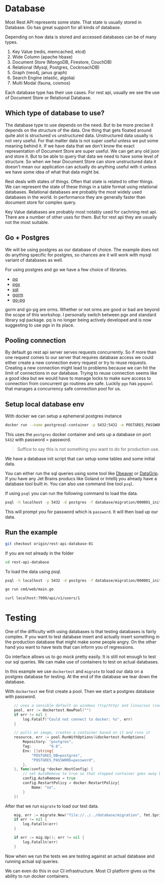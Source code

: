 # Database

Most Rest API represents some state. That state is usually stored in Database. Go has great support for all kinds of database. 

Depending on how data is stored and accessed databases can be of many types.

1. Key Value (redis, memcached, etcd)
2. Wide Column (apache hbase)
3. Document Store (MongoDB, Firestore, CouchDB)
4. Relational (Mysql, Postgres, CockroachDB)
5. Graph (neo4j, janus graph)
6. Search Engine (elastic, algolia)
7. Multi Modal (fauna, cosmos)

Each database type has their use cases. For rest api, usually we see the use of Document Store or Relational Database. 

## Which type of database to use?

The database type to use depends on the need. But to be more precise it depends on the structure of the data. One thing that gets floated around quite alot is structured vs unstructured data. Unstructured data usually is not very useful. For that matter data is not super useful unless we put some meaning behind it. If we have data that we don't know the exact representation of Document Store are super useful. We can get any old json and store it. But to be able to query that data we need to have some level of structure. So when we hear Document Store can store unstructured data it doesn't mean our application can actually do anything useful with it unless we have some idea of what that data might be. 

Rest deals with states of things. Often that state is related to other things. We can represent the state of these things in a table format using relational databases. Relational databases are probably the most widely used databases in the world. In performance they are generally faster than document store for complex query. 

Key Value databases are probably most notably used for cachning rest api. There are a number of other uses for them. But for rest api they are usually not the most suitable.

## Go + Postgres

We will be using postgres as our database of choice. The example does not do anything specific for postgres, so chances are it will work with mysql variant of databases as well. 

For using postgres and go we have a few choice of libraries. 

* [pq](https://github.com/lib/pq)
* [pgx](github.com/jackc/pgx)
* [sql](https://golang.org/pkg/database/sql/)
* [gorm](https://github.com/go-gorm/gorm)
* [go-pg](https://github.com/go-pg/pg)

gorm and go-pg are orms. Whether or not orms are good or bad are beyond the scope of this workshop. I personally switch between pgx and standard library sql package. pq is no longer being actively developed and is now suggesting to use pgx in its place. 

## Pooling connection

By default go rest api server serves requests concurrently. So if more than one request comes to our server that requires database access we could either create a new connection every request or try to reuse requests. Creating a new connection might lead to problems because we can hit the limit of connections in our database. Trying to reuse connection seems like a good idea but we would have to manage locks to make sure access to connection from concurrent go routines are safe. Luckily `pgx` has `pgxpool` that manages a concurrency safe connection pool for us. 

## Setup local database env

With docker we can setup a ephemeral postgres instance

```bash
docker run --name postgresql-container -p 5432:5432 -e POSTGRES_PASSWORD=password -e POSTGRES_USER=postgres -d postgres
```

This uses the `postgres` docker container and sets up a database on port `5432` with password = password. 

> Suffice to say this is not something you want to do for production use. 

We have a database init script that can setup some tables and some initial data. 

You can either run the sql queries using some tool like [Dbeaver](https://dbeaver.io/) or [DataGrip](https://www.jetbrains.com/datagrip/). If you have any Jet Brains producs like Goland or Intellij you already have a database tool built in. You can also use command line tool `psql`.

If using `psql` you can run the following command to load the data. 

```bash
psql -h localhost -p 5432 -d postgres -f database/migration/000001_init.up.sql -U posgres
```

This will prompt you for password which is `password`. It will then load up our data. 

## Run the example

```bash
git checkout origin/rest-api-database-01
```

If you are not already in the folder

```bash
cd rest-api-database
```

To load the data using psql.



```bash
psql -h localhost -p 5432 -d postgres -f database/migration/000001_init.up.sql -U $(whoami)
```

```bash
go run cmd/web/main.go
```

```bash
curl localhost:7999/api/v1/users/1
```

# Testing

One of the difficulty with using databases is that testing databases is fairly complex. If you want to test database insert and actually insert something in the production database that might make some people angry. On the other hand you want to have tests that can inform you of regressions. 

Go interface allows us to go mock pretty easily. It is still not enough to test our sql queries. We can make use of containers to test on actual databases.

In this example we use `dockertest` and `migrate` to load our data on a postgres database for testing. At the end of the database we tear down the database. 

With `dockertest` we first create a pool. Then we start a postgres database with password. 

```go
	// uses a sensible default on windows (tcp/http) and linux/osx (socket)
	pool, err := dockertest.NewPool("")
	if err != nil {
		log.Fatalf("Could not connect to docker: %s", err)
	}

	// pulls an image, creates a container based on it and runs it
	resource, err := pool.RunWithOptions(&dockertest.RunOptions{
		Repository: "postgres",
		Tag:        "9.6",
		Env: []string{
			"POSTGRES_DB=postgres",
			"POSTGRES_PASSWORD=password",
		},
	}, func(config *docker.HostConfig) {
		// set AutoRemove to true so that stopped container goes away by itself
		config.AutoRemove = true
		config.RestartPolicy = docker.RestartPolicy{
			Name: "no",
		}
	})
```

After that we run `migrate` to load our test data. 

```go
	mig, err := migrate.New("file://../../database/migration", fmt.Sprintf("postgresql://postgres:password@localhost:%s/postgres?sslmode=disable", resource.GetPort("5432/tcp")))
	if err != nil {
		log.Fatalln(err)
	}

	if err := mig.Up(); err != nil {
		log.Fatalln(err)
	}
```

Now when we run the tests we are testing against an actual database and running actual sql queries. 

We can even do this in our CI infrastructure. Most CI platform gives us the ability to run docker containers.
